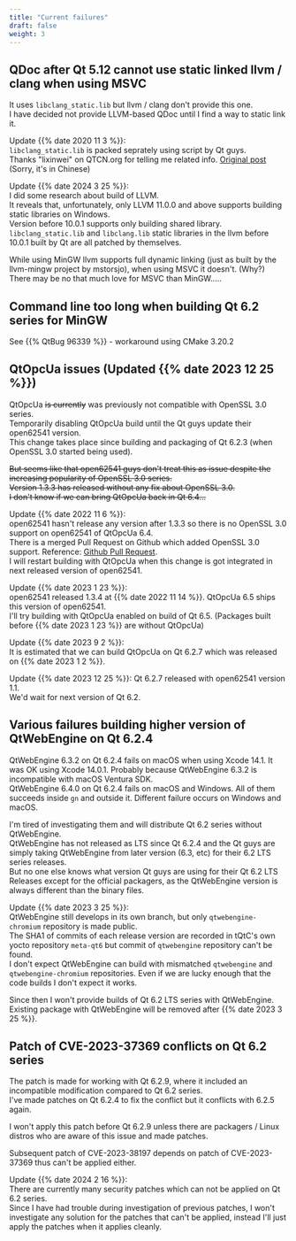 ```yaml
---
title: "Current failures"
draft: false
weight: 3
---
```


## QDoc after Qt 5.12 cannot use static linked llvm / clang when using MSVC

It uses `libclang_static.lib` but llvm / clang don't provide this one.  
I have decided not provide LLVM-based QDoc until I find a way to static link it.

Update {{% date 2020 11 3 %}}:  
`libclang_static.lib` is packed seprately using script by Qt guys.  
Thanks "lixinwei" on QTCN.org for telling me related info. [Original post](http://www.qtcn.org/bbs/job.php?action=topost&tid=85983&pid=200952) (Sorry, it's in Chinese)

Update {{% date 2024 3 25 %}}:  
I did some research about build of LLVM.  
It reveals that, unfortunately, only LLVM 11.0.0 and above supports building static libraries on Windows.  
Version before 10.0.1 supports only building shared library.   
`libclang_static.lib` and `libclang.lib` static libraries in the llvm before 10.0.1 built by Qt are all patched by themselves.

While using MinGW llvm supports full dynamic linking (just as built by the llvm-mingw project by mstorsjo), when using MSVC it doesn't. (Why?)   
There may be no that much love for MSVC than MinGW.....

## Command line too long when building Qt 6.2 series for MinGW

See {{% QtBug 96339 %}} - workaround using CMake 3.20.2

## QtOpcUa issues (Updated {{% date 2023 12 25 %}})

QtOpcUa ~~is currently~~ was previously not compatible with OpenSSL 3.0 series.  
Temporarily disabling QtOpcUa build until the Qt guys update their open62541 version.  
This change takes place since building and packaging of Qt 6.2.3 (when OpenSSL 3.0 started being used).

~~But seems like that open62541 guys don't treat this as issue despite the increasing popularity of OpenSSL 3.0 series.~~  
~~Version 1.3.3 has released without any fix about OpenSSL 3.0.~~  
~~I don't know if we can bring QtOpcUa back in Qt 6.4...~~

Update {{% date 2022 11 6 %}}:  
open62541 hasn't release any version after 1.3.3 so there is no OpenSSL 3.0 support on open62541 of QtOpcUa 6.4.  
There is a merged Pull Request on Github which added OpenSSL 3.0 support. Reference: [Github Pull Request](https://github.com/open62541/open62541/pull/5349).  
I will restart building with QtOpcUa when this change is got integrated in next released version of open62541.

Update {{% date 2023 1 23 %}}:  
open62541 released 1.3.4 at {{% date 2022 11 14 %}}. QtOpcUa 6.5 ships this version of open62541.  
I'll try building with QtOpcUa enabled on build of Qt 6.5. (Packages built before {{% date 2023 1 23 %}} are without QtOpcUa)

Update {{% date 2023 9 2 %}}:  
It is estimated that we can build QtOpcUa on Qt 6.2.7 which was released on {{% date 2023 1 2 %}}.

Update {{% date 2023 12 25 %}}:
Qt 6.2.7 released with open62541 version 1.1.  
We'd wait for next version of Qt 6.2.

## Various failures building higher version of QtWebEngine on Qt 6.2.4

QtWebEngine 6.3.2 on Qt 6.2.4 fails on macOS when using Xcode 14.1. It was OK using Xcode 14.0.1. Probably because QtWebEngine 6.3.2 is incompatible with macOS Ventura SDK.  
QtWebEngine 6.4.0 on Qt 6.2.4 fails on macOS and Windows. All of them succeeds inside `gn` and outside it. Different failure occurs on Windows and macOS.

I'm tired of investigating them and will distribute Qt 6.2 series without QtWebEngine.  
QtWebEngine has not released as LTS since Qt 6.2.4 and the Qt guys are simply taking QtWebEngine from later version (6.3, etc) for their 6.2 LTS series releases.  
But no one else knows what version Qt guys are using for their Qt 6.2 LTS Releases except for the official packagers, as the QtWebEngine version is always different than the binary files.

Update {{% date 2023 3 25 %}}:  
QtWebEngine still develops in its own branch, but only `qtwebengine-chromium` repository is made public.  
The SHA1 of commits of each release version are recorded in tQtC's own yocto repository `meta-qt6` but commit of `qtwebengine` repository can't be found.  
I don't expect QtWebEngine can build with mismatched `qtwebengine` and `qtwebengine-chromium` repositories. Even if we are lucky enough that the code builds I don't expect it works.

Since then I won't provide builds of Qt 6.2 LTS series with QtWebEngine.  
Existing package with QtWebEngine will be removed after {{% date 2023 3 25 %}}.

## Patch of CVE-2023-37369 conflicts on Qt 6.2 series

The patch is made for working with Qt 6.2.9, where it included an incompatible modification compared to Qt 6.2 series.  
I've made patches on Qt 6.2.4 to fix the conflict but it conflicts with 6.2.5 again.

I won't apply this patch before Qt 6.2.9 unless there are packagers / Linux distros who are aware of this issue and made patches.

Subsequent patch of CVE-2023-38197 depends on patch of CVE-2023-37369 thus can't be applied either.

Update {{% date 2024 2 16 %}}:  
There are currently many security patches which can not be applied on Qt 6.2 series.  
Since I have had trouble during investigation of previous patches, I won't investigate any solution for the patches that can't be applied, instead I'll just apply the patches when it applies cleanly.
